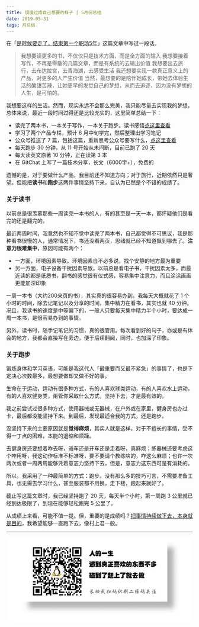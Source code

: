 ```yaml
---
title: 慢慢过成自己想要的样子 | 5月份总结
date: 2019-05-31
tags: 月总结
---
```


在「[是时候要走了，结束第一个职场5年](https://mp.weixin.qq.com/s/RuFaJBau67SmpA8OmtGy5A)」这篇文章中写过一段话。

> 我想要读更多的书，不仅仅只是技术方面，而是全方面的输入
> 我想要接着写作，不再是零散的几篇文章，而是有系统的去输出价值
> 我想要出去旅行，去布达拉宫，去青海湖，去感受生活
> 我还想要实现一款真正意义上的产品，对更多的人产生价值
> 当然，最想要的是陪伴她成长，带她去体验生活的酸甜苦辣，让她更早的发觉自己的梦想，从而去追逐，因为没有梦想的人生，是可怕的。  

我想要这样的生活。然而，现实永远不会那么完美，我只能尽量去实现我的梦想。总体来说，最近一段时间过得还是比较充实的，这里简单总结一下：

- 读完了两本书，一本关于写作，一本关于跑步。读书感悟[点这里查看](https://mp.weixin.qq.com/s/zLpVD2FqucGJ6KAMp97Eyg)
- 学习了两个产品专栏，预计 6 月中旬学完，然后整理出学习笔记
- 公众号推送了 7 篇，包括这篇，重新思考公众号要写什么，[点这里查看](https://mp.weixin.qq.com/s/yz8AyWCJgsOKcIsrUzeHcQ)
- 每天跑步 30 分钟，从 11 号开始从未间断，目前已跑了 20 天
- 每天读英文原著 10 分钟，正在读第 3 本
- 在 GitChat 上写了一篇技术分享，长文（6000字+），免费的

遗憾的是，对于要做什么产品，我目前还不知道方向；对于旅行，近期依然只是奢望。但能把**读书**和**跑步**这两件事情坚持下来，自认为已然是个不错的成绩了。

### 关于读书
以前总是很羡慕那些一周读完一本书的人，有的甚至是一天一本，都怀疑他们是看完的还是翻完的。

最近两周时间，我竟然也不知不觉中读完了两本书，自己都觉得不可思议，我是那种看书很慢的人，通常情况下，书还没看两页，思绪就已经不知道飘到哪去了。**注意力很难集中**，原因可能有两个：

- 一方面，环境因素导致。环境因素自不必多说，找个安静的地方最为重要
- 另一方面，电子设备干扰因素导致。以前总是看电子书，干扰因素太多，而最近读的都是纸质书，翻书的感觉很有仪式感，容易集中注意力，而且涂涂画画更能加深印象

一周一本书（大约200来页的书），其实真的很容易办到。我每天大概就花了 1 个小时的时间，除去记笔记以及分享的时间，集中精力在看书，其实也就 40 分钟。况且，我读书的速度是中等偏下的，一般人只要每天集中精力半个小时，要达成一周一本书，是很容易办到的事情。

另外，读书时，随手记笔记的习惯，真的很管用。每次看到好的句子，亦或是有体会的地方，我都会直接写在旁边，便于后续翻阅，同时，也加深了印象。

### 关于跑步
锻炼身体和学习英语，可能是我这代人「最重要而又最不紧急」的事情了，也是下定决心次数最多，最想要做却又做不好的事。

生命在于运动，运动有很多种方式，有的人喜欢球类运动，有的人喜欢水上运动，有的人喜欢健身类，甭管你采取什么方式，坚持下去，才是最有效的。

我之前尝试过很多种方式，使用器械或无器械，在户外或在家里，健身房也办过卡，最后都没能坚持下来。到最后，发现最适合我的方式，还是跑步。

没坚持下来的主要原因就是**觉得麻烦**，其实人就是这样，对于不擅长的事情，受不得一丁点的困难，本能的退缩和烦躁。

去健身房还要想着咋去呀，骑车还是开车还是走着呀，真麻烦；练器械还要考虑这个咋用呀，我这动作标准不标准呀，要不要请个教练啥的，咋这么麻烦；也许一次两次或者一周两周能够凭着意志力坚持下去，但是，意志力这东西可是有消耗的。

所以，我采用了一种最简单的方式：跑步。没有那么多的技巧可言，不需要准备工具，也无需去学习什么，甚至服装都不用换，走下楼，跑起来就好了。

截止写这篇文章时，我已经坚持跑了 20 天，每天半个小时，第一周跑 3 公里就已经到达极限了，到现在能够轻松跑完 5 公里了。

从成绩上来看，可能不值一提。但，重要的是成绩吗？[把事情持续做下去，本身就是目的](https://mp.weixin.qq.com/s/0-FUwlRc33JXfVRN85TBVg)，我希望能够一直跑下去，像村上君一般。

---
![](/image/weixin.jpg)